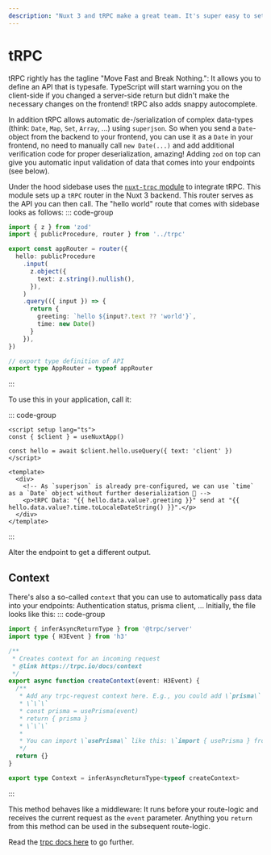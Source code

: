 ```yaml
---
description: "Nuxt 3 and tRPC make a great team. It's super easy to setup tRPC with Nuxt 3 by using sidebase - use this page to learn how to use tRPC after setting it up via sidebase."
---
```

# tRPC

tRPC rightly has the tagline "Move Fast and Break Nothing.": It allows you to define an API that is typesafe. TypeScript will start warning you on the client-side if you changed a server-side return but didn't make the necessary changes on the frontend! tRPC also adds snappy autocomplete.

In addition tRPC allows automatic de-/serialization of complex data-types (think: `Date`, `Map`, `Set`, `Array`, ...) using `superjson`. So when you send a `Date`-object from the backend to your frontend, you can use it as a `Date` in your frontend, no need to manually call `new Date(...)` and add additional verification code for proper deserialization, amazing! Adding `zod` on top can give you automatic input validation of data that comes into your endpoints (see below).

Under the hood sidebase uses the [`nuxt-trpc` module](https://trpc-nuxt.vercel.app/) to integrate tRPC. This module sets up a `tRPC` router in the Nuxt 3 backend. This router serves as the API you can then call. The "hello world" route that comes with sidebase looks as follows:
::: code-group
```ts [server/trpc/routers/index.ts]
import { z } from 'zod'
import { publicProcedure, router } from '../trpc'

export const appRouter = router({
  hello: publicProcedure
    .input(
      z.object({
        text: z.string().nullish(),
      }),
    )
    .query(({ input }) => {
      return {
        greeting: `hello ${input?.text ?? 'world'}`,
        time: new Date()
      }
    }),
})

// export type definition of API
export type AppRouter = typeof appRouter
```
:::

To use this in your application, call it:

::: code-group
```vue [pages/trpc.vue]
<script setup lang="ts">
const { $client } = useNuxtApp()

const hello = await $client.hello.useQuery({ text: 'client' })
</script>

<template>
  <div>
    <!-- As `superjson` is already pre-configured, we can use `time` as a `Date` object without further deserialization 🎉 -->
    <p>tRPC Data: "{{ hello.data.value?.greeting }}" send at "{{ hello.data.value?.time.toLocaleDateString() }}".</p>
  </div>
</template>
```
:::

Alter the endpoint to get a different output.

## Context

There's also a so-called `context` that you can use to automatically pass data into your endpoints: Authentication status, prisma client, ... Initially, the file looks like this:
::: code-group
```ts [server/trpc/context.ts]
import { inferAsyncReturnType } from '@trpc/server'
import type { H3Event } from 'h3'

/**
 * Creates context for an incoming request
 * @link https://trpc.io/docs/context
 */
export async function createContext(event: H3Event) {
  /**
   * Add any trpc-request context here. E.g., you could add \`prisma\` like this if you've set it up:
   * \`\`\`
   * const prisma = usePrisma(event)
   * return { prisma }
   * \`\`\`
   *
   * You can import \`usePrisma\` like this: \`import { usePrisma } from '@sidebase/nuxt-prisma'\`
   */
  return {}
}

export type Context = inferAsyncReturnType<typeof createContext>
```
:::

This method behaves like a middleware: It runs before your route-logic and receives the current request as the `event` parameter. Anything you `return` from this method can be used in the subsequent route-logic.

Read the [trpc docs here](https://trpc.io/) to go further.
